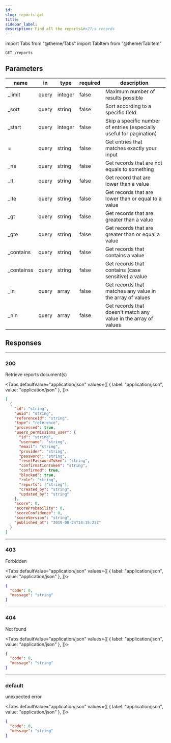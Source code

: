 ```yaml
---
id:
slug: reports-get
title:
sidebar_label:
description: Find all the reports&#x27;s records
---
```


<!-- prettier-ignore-start -->

import Tabs from "@theme/Tabs"
import TabItem from "@theme/TabItem"

<!-- prettier-ignore-end -->

```console
GET /reports
```

## Parameters

| name        | in    | type    | required | description                                                          |
| ----------- | ----- | ------- | -------- | -------------------------------------------------------------------- |
| \_limit     | query | integer | false    | Maximum number of results possible                                   |
| \_sort      | query | string  | false    | Sort according to a specific field.                                  |
| \_start     | query | integer | false    | Skip a specific number of entries (especially useful for pagination) |
| &#x3D;      | query | string  | false    | Get entries that matches exactly your input                          |
| \_ne        | query | string  | false    | Get records that are not equals to something                         |
| \_lt        | query | string  | false    | Get record that are lower than a value                               |
| \_lte       | query | string  | false    | Get records that are lower than or equal to a value                  |
| \_gt        | query | string  | false    | Get records that are greater than a value                            |
| \_gte       | query | string  | false    | Get records that are greater than or equal a value                   |
| \_contains  | query | string  | false    | Get records that contains a value                                    |
| \_containss | query | string  | false    | Get records that contains (case sensitive) a value                   |
| \_in        | query | array   | false    | Get records that matches any value in the array of values            |
| \_nin       | query | array   | false    | Get records that doesn&#x27;t match any value in the array of values |

## Responses

---

### 200

Retrieve reports document(s)

<!-- prettier-ignore-start -->

<Tabs defaultValue="application/json" values={[
  { label: "application/json", value: "application/json" },
]}>

<!-- prettier-ignore-end -->

<TabItem value="application/json">

```json title="Example response"
[
  {
    "id": "string",
    "uuid": "string",
    "referenceId": "string",
    "type": "reference",
    "processed": true,
    "users_permissions_user": {
      "id": "string",
      "username": "string",
      "email": "string",
      "provider": "string",
      "password": "string",
      "resetPasswordToken": "string",
      "confirmationToken": "string",
      "confirmed": true,
      "blocked": true,
      "role": "string",
      "reports": ["string"],
      "created_by": "string",
      "updated_by": "string"
    },
    "score": 0,
    "scoreProbability": 0,
    "scoreConfidence": 0,
    "scoreVersion": "string",
    "published_at": "2019-08-24T14:15:22Z"
  }
]
```

</TabItem>

</Tabs>

---

### 403

Forbidden

<!-- prettier-ignore-start -->

<Tabs defaultValue="application/json" values={[
  { label: "application/json", value: "application/json" },
]}>

<!-- prettier-ignore-end -->

<TabItem value="application/json">

```json title="Example response"
{
  "code": 0,
  "message": "string"
}
```

</TabItem>

</Tabs>

---

### 404

Not found

<!-- prettier-ignore-start -->

<Tabs defaultValue="application/json" values={[
  { label: "application/json", value: "application/json" },
]}>

<!-- prettier-ignore-end -->

<TabItem value="application/json">

```json title="Example response"
{
  "code": 0,
  "message": "string"
}
```

</TabItem>

</Tabs>

---

### default

unexpected error

<!-- prettier-ignore-start -->

<Tabs defaultValue="application/json" values={[
  { label: "application/json", value: "application/json" },
]}>

<!-- prettier-ignore-end -->

<TabItem value="application/json">

```json title="Example response"
{
  "code": 0,
  "message": "string"
}
```

</TabItem>

</Tabs>
